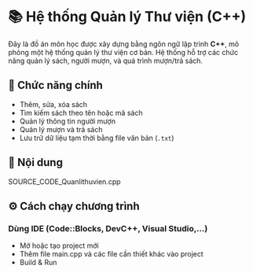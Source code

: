 # 📚 Hệ thống Quản lý Thư viện (C++)

Đây là đồ án môn học được xây dựng bằng ngôn ngữ lập trình **C++**, mô phỏng một hệ thống quản lý thư viện cơ bản. Hệ thống hỗ trợ các chức năng quản lý sách, người mượn, và quá trình mượn/trả sách.

## 🧩 Chức năng chính

- Thêm, sửa, xóa sách
- Tìm kiếm sách theo tên hoặc mã sách
- Quản lý thông tin người mượn
- Quản lý mượn và trả sách
- Lưu trữ dữ liệu tạm thời bằng file văn bản (`.txt`)

## 📁 Nội dung
SOURCE_CODE_Quanlithuvien.cpp

## ⚙️ Cách chạy chương trình

### Dùng IDE (Code::Blocks, DevC++, Visual Studio,...)
- Mở hoặc tạo project mới
- Thêm file main.cpp và các file cần thiết khác vào project
- Build & Run
